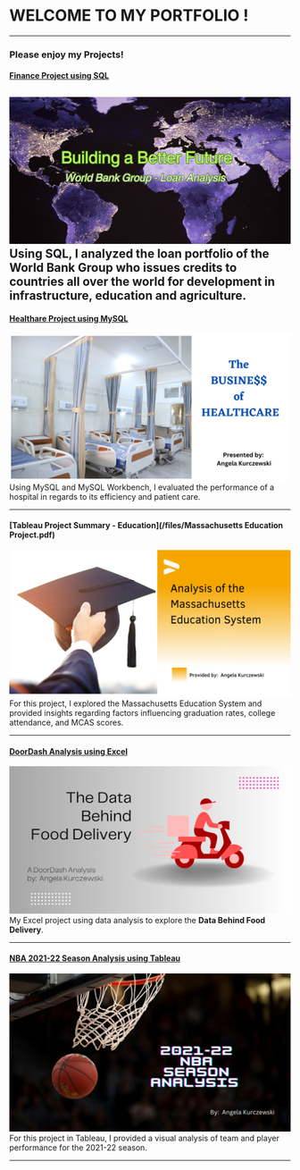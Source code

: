 # WELCOME TO MY PORTFOLIO !

---

### Please enjoy my Projects!

#### [Finance Project using SQL](https://www.linkedin.com/pulse/analysis-world-bank-group-angela-kurczewski/)
[<img src="images/World Map3-3.png"/>](https://www.linkedin.com/pulse/analysis-world-bank-group-angela-kurczewski/)
Using SQL, I analyzed the loan portfolio of the World Bank Group who issues credits to countries all over the world for development in infrastructure, education and agriculture.
---

#### [Healthare Project using MySQL](https://www.linkedin.com/pulse/healthcare-analysis-project-angela-kurczewski/)
[<img src="images/Healthcare Analysis-3.png"/>](https://www.linkedin.com/pulse/healthcare-analysis-project-angela-kurczewski/)
Using MySQL and MySQL Workbench, I evaluated the performance of a hospital in regards to its efficiency and patient care.

---
#### [Tableau Project Summary - Education](/files/Massachusetts Education Project.pdf)
[<img src="images/Mass Education System coverphoto.png"/>](https://public.tableau.com/views/MassachusettsEducationOverview_16800539217870/Dashboard1?:language=en-US&:display_count=n&:origin=viz_share_link)
For this project, I explored the Massachusetts Education System and provided insights regarding factors influencing graduation rates, college attendance, and MCAS scores.

---
#### [DoorDash Analysis using Excel](https://www.linkedin.com/pulse/door-dash-analysis-angela-kurczewski/)
[<img src="images/A DoorDash Analysis by Angela Kurczewski-2.png"/>](https://www.linkedin.com/pulse/door-dash-analysis-angela-kurczewski/)
My Excel project using data analysis to explore the **Data Behind Food Delivery**. 

---
#### [NBA 2021-22 Season Analysis using Tableau](https://public.tableau.com/shared/NWC8HRK5Z?:display_count=n&:origin=viz_share_link/)
[<img src="images/2021-22 NBA seaon analysis.png"/>](https://public.tableau.com/shared/NWC8HRK5Z?:display_count=n&:origin=viz_share_link/)
For this project in Tableau, I provided a visual analysis of team and player performance for the 2021-22 season.

---

